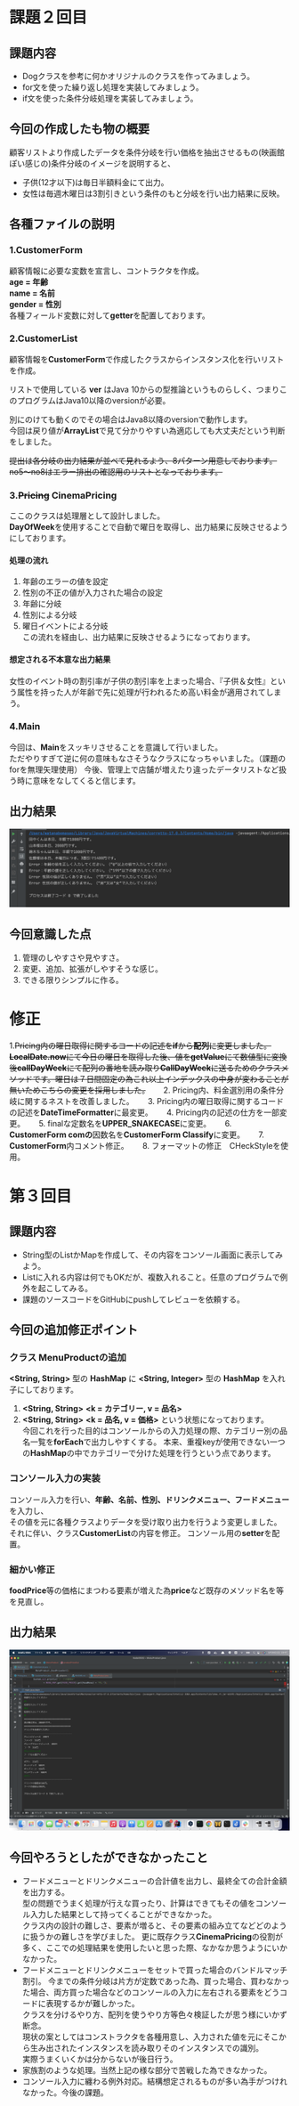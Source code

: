 # 課題２回目
## 課題内容
- Dogクラスを参考に何かオリジナルのクラスを作ってみましょう。
- for文を使った繰り返し処理を実装してみましょう。
- if文を使った条件分岐処理を実装してみましょう。
## 今回の作成したも物の概要
顧客リストより作成したデータを条件分岐を行い価格を抽出させるもの(映画館ぽい感じの)条件分岐のイメージを説明すると、
- 子供(12才以下)は毎日半額料金にて出力。
- 女性は毎週木曜日は3割引きという条件のもと分岐を行い出力結果に反映。
## 各種ファイルの説明
### 1.CustomerForm
顧客情報に必要な変数を宣言し、コントラクタを作成。   
**age = 年齢**   
**name = 名前**   
**gender = 性別**   
各種フィールド変数に対して**getter**を配置しております。
### 2.CustomerList
顧客情報を**CustomerForm**で作成したクラスからインスタンス化を行いリストを作成。

リストで使用している **ver** はJava 10からの型推論というものらしく、つまりこのプログラムはJava10以降のversionが必要。

別にのけても動くのでその場合はJava8以降のversionで動作します。  
今回は戻り値が**ArrayList**で見て分かりやすい為適応しても大丈夫だという判断をしました。

~~提出は各分岐の出力結果が並べて見れるよう、8パターン用意しております。~~  
~~no5〜no8はエラー排出の確認用のリストとなっております。~~

### 3.~~Pricing~~ CinemaPricing

ここのクラスは処理層として設計しました。  
**DayOfWeek**を使用することで自動で曜日を取得し、出力結果に反映させるようにしております。

#### 処理の流れ
1. 年齢のエラーの値を設定
2.  性別の不正の値が入力された場合の設定
3. 年齢に分岐
4. 性別による分岐
5. 曜日イベントによる分岐    
   この流れを経由し、出力結果に反映させるようになっております。
#### 想定される不本意な出力結果
女性のイベント時の割引率が子供の割引率を上まった場合、『子供＆女性』という属性を持った人が年齢で先に処理が行われるため高い料金が適用されてしまう。
### 4.Main
今回は、**Main**をスッキリさせることを意識して行いました。  
ただやりすぎて逆に何の意味もなさそうなクラスになっちゃいました。（課題のforを無理矢理使用）  今後、管理上で店舗が増えたり違ったデータリストなど扱う時に意味をなしてくると信じます。
## 出力結果
![](outputResult/outputResult.png)
## 今回意識した点
1. 管理のしやすさや見やすさ。
2. 変更、追加、拡張がしやすそうな感じ。
3. できる限りシンプルに作る。  
# 修正
1.~~Pricing内の曜日取得に関するコードの記述を**if**から**配列**に変更しました。**LocalDate.now**にて今日の曜日を取得した後、値を**getValue**にて数値型に変換後**callDayWeek**にて配列の番地を読み取り**CallDayWeek**に送るためのクラスメソッドです。曜日は７日間固定の為これ以上インデックスの中身が変わることが無いためこちらの変更を採用しました。~~　　
2. Pricing内、料金選別用の条件分岐に関するネストを改善しました。　　
3. Pricing内の曜日取得に関するコードの記述を**DateTimeFormatter**に最変更。　　
4. Pricing内の記述の仕方を一部変更。　　
5. finalな定数名を**UPPER_SNAKECASE**に変更。　　
6. **CustomerForm comの**因数名を**CustomerForm Classify**に変更。　　
7. **CustomerForm**内コメント修正。　　
8. フォーマットの修正　CHeckStyleを使用。　　

# 第３回目
## 課題内容
- String型のListかMapを作成して、その内容をコンソール画面に表示してみよう。 
- Listに入れる内容は何でもOKだが、複数入れること。任意のプログラムで例外を起こしてみる。 
- 課題のソースコードをGitHubにpushしてレビューを依頼する。  
## 今回の追加修正ポイント

### クラス MenuProductの追加  
**<String, String>** 型の **HashMap** に **<String, Integer>** 型の **HashMap** を入れ子にしております。  
1. **<String, String>** **<k = カテゴリー, v = 品名>**  
2. **<String, String>** **<k = 品名, v = 価格>**
という状態になっております。  
今回これを行った目的はコンソールからの入力処理の際、カテゴリー別の品名一覧を**forEach**で出力しやすくする。 
本来、重複keyが使用できない一つの**HashMap**の中でカテゴリーで分けた処理を行うという点であります。  
### コンソール入力の実装
コンソール入力を行い、**年齢、名前、性別、ドリンクメニュー、フードメニュー**を入力し、  
その値を元に各種クラスよりデータを受け取り出力を行うよう変更しました。  
それに伴い、クラス**CustomerList**の内容を修正。
コンソール用の**setter**を配置。  
### 細かい修正
**foodPrice**等の価格にまつわる要素が増えた為**price**など既存のメソッド名を等を見直し。
## 出力結果
![](outputResult/outputResult2.png)  
## 今回やろうとしたができなかったこと  
- フードメニューとドリンクメニューの合計値を出力し、最終全ての合計金額を出力する。  
型の問題でうまく処理が行えな買ったり、計算はできてもその値をコンソール入力した結果として持ってくることができなかった。  
クラス内の設計の難しさ、要素が増ると、その要素の組み立てなどどのように扱うかの難しさを学びました。
更に既存クラス**CinemaPricing**の役割が多く、ここでの処理結果を使用したいと思った際、なかなか思うようにいかなかった。
- フードメニューとドリンクメニューをセットで買った場合のバンドルマッチ割引。
今までの条件分岐は片方が定数であった為、買った場合、買わなかった場合、両方買った場合などのコンソールの入力に左右される要素をどうコードに表現するかが難しかった。  
クラスを分けるやり方、配列を使うやり方等色々検証したが思う様にいかず断念。  
現状の案としてはコンストラクタを各種用意し、入力された値を元にそこから生み出されたインスタンスを読み取りそのインスタンスでの識別。  
実際うまくいくかは分からないが後日行う。  
- 家族割のような処理。当然上記の様な部分で苦戦した為できなかった。
- コンソール入力に纏わる例外対応。結構想定されるものが多い為手がつけれなかった。今後の課題。  


